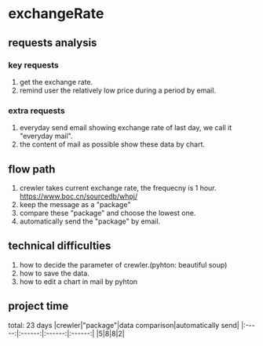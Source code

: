 # exchangeRate
## requests analysis
### key requests
1. get the exchange rate.
2. remind user the relatively low price during a period by email.
### extra requests
1. everyday send email showing exchange rate of last day, we call it "everyday mail".
2. the content of mail as possible show these data by chart.
## flow path
1. crewler takes current exchange rate, the frequecny is 1 hour.
   https://www.boc.cn/sourcedb/whpj/
2. keep the message as a "package"
3. compare these "package" and choose the lowest one.
4. automatically send the "package" by email.
## technical difficulties
1. how to decide the parameter of crewler.(pyhton: beautiful soup)
2. how to save the data. 
3. how to edit a chart in mail by pyhton
## project time
total: 23 days
|crewler|"package"|data comparison|automatically send|
|:-----:|:------:|:------:|:------:|
|5|8|8|2|
